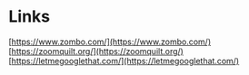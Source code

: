 # Links

[https://www.zombo.com/](https://www.zombo.com/)  
[https://zoomquilt.org/](https://zoomquilt.org/)  
[https://letmegooglethat.com/](https://letmegooglethat.com/)  
